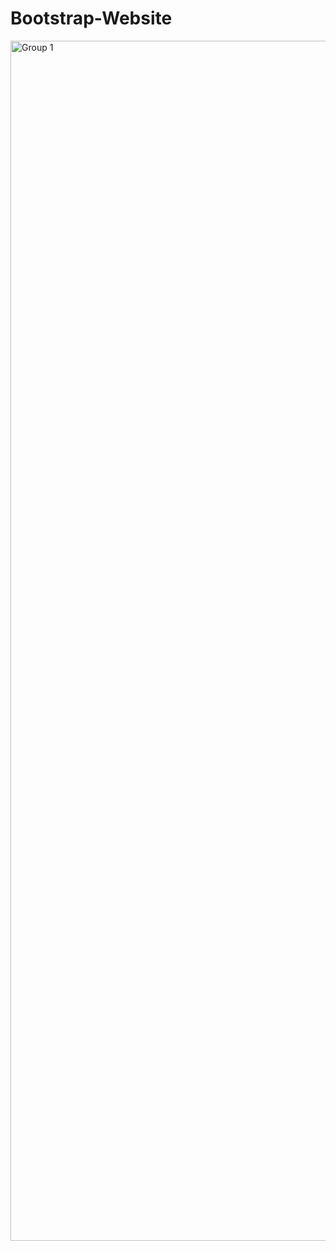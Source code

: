 # Bootstrap-Website
<img width="1920" alt="Group 1" src="https://user-images.githubusercontent.com/108191553/217366259-502ed89d-7390-4252-9c1a-4006facd0799.png">
